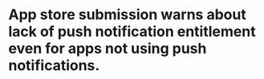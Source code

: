 # App store submission warns about lack of push notification entitlement even for apps not using push notifications.

